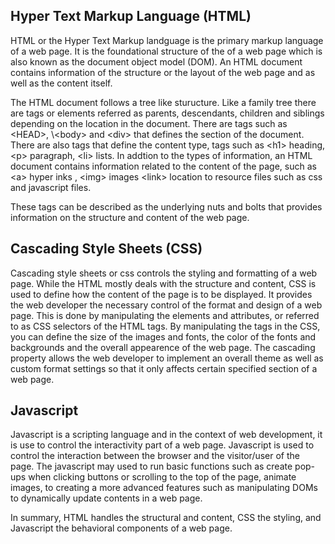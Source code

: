 ## Hyper Text Markup Language (HTML)

HTML or the Hyper Text Markup landguage is the primary markup language of a web page. It is the foundational structure of the of a web page which is also known as the document object model (DOM). An HTML document contains information of the structure or the layout of the web page and as well as the content itself.   

The HTML document follows a tree like sturucture. Like a family tree there are tags or elements referred as parents, descendants, children and siblings depending on the location in the document. There are tags such as &lt;HEAD&gt;, \\&lt;body&gt; and &lt;div&gt; that defines the section of the document. There are also tags that define the content type, tags such as &lt;h1&gt; heading, &lt;p&gt; paragraph, &lt;li&gt; lists. In addtion to the types of information, an HTML document contains information related to the content of the page, such as &lt;a&gt; hyper inks , &lt;img&gt; images &lt;link&gt; location to resource files such as css and javascript files.

These tags can be described as the underlying nuts and bolts that provides information on the structure and content of the web page.


## Cascading Style Sheets (CSS)

Cascading style sheets or css controls the styling and formatting of a web page. While the HTML mostly deals with the structure and content, CSS is used to define how the content of the page is to be displayed. It provides the web developer the necessary control of the format and design of a web page. This is done by manipulating the elements and attributes, or referred to as CSS selectors of the HTML tags. By manipulating the tags in the CSS, you can define the size of the images and fonts, the color of the fonts and backgrounds and the overall appearence of the web page. The cascading property allows the web developer to implement an overall theme as well as custom format settings so that it only affects certain specified section of a web page.

## Javascript

Javascript is a scripting language and in the context of web development, it is use to control the interactivity part of a web page. Javascript is used to control the interaction between the browser and the visitor/user of the page. The javascript may used to run basic functions such as create pop-ups when clicking buttons or scrolling to the top of the page, animate images, to creating a more advanced features such as manipulating DOMs to dynamically update contents in a web page.

In summary, HTML handles the structural and content, CSS the styling, and Javascript the behavioral components of a web page.
 